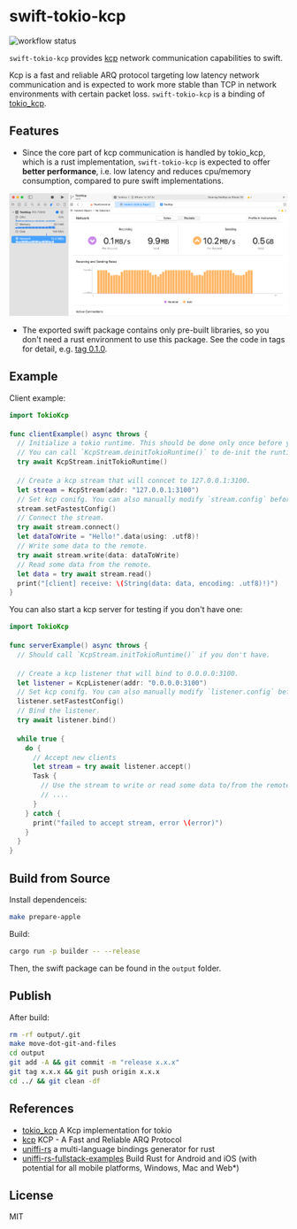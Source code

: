 # swift-tokio-kcp

![workflow status](https://github.com/oyyd/swift-tokio-kcp/actions/workflows/build.yml/badge.svg)

`swift-tokio-kcp` provides [kcp](https://github.com/skywind3000/kcp) network communication capabilities to swift.

Kcp is a fast and reliable ARQ protocol targeting low latency network communication and is expected to work more stable than TCP in network environments with certain packet loss. `swift-tokio-kcp` is a binding of [tokio_kcp](https://github.com/Matrix-Zhang/tokio_kcp).

## Features

- Since the core part of kcp communication is handled by tokio_kcp, which is a rust implementation, `swift-tokio-kcp` is expected to offer **better performance**, i.e. low latency and reduces cpu/memory consumption, compared to pure swift implementations.

![write_10mb_profile](./doc/write_10mb_profile.png)

- The exported swift package contains only pre-built libraries, so you don't need a rust environment to use this package. See the code in tags for detail, e.g. [tag 0.1.0](https://github.com/oyyd/swift-tokio-kcp/tree/0.1.0).

## Example

Client example:

```swift
import TokioKcp

func clientExample() async throws {
  // Initialize a tokio runtime. This should be done only once before you de-init the runtime.
  // You can call `KcpStream.deinitTokioRuntime()` to de-init the runtime.
  try await KcpStream.initTokioRuntime()

  // Create a kcp stream that will conncet to 127.0.0.1:3100.
  let stream = KcpStream(addr: "127.0.0.1:3100")
  // Set kcp conifg. You can also manually modify `stream.config` before `connect()`.
  stream.setFastestConfig()
  // Connect the stream.
  try await stream.connect()
  let dataToWrite = "Hello!".data(using: .utf8)!
  // Write some data to the remote.
  try await stream.write(data: dataToWrite)
  // Read some data from the remote.
  let data = try await stream.read()
  print("[client] receive: \(String(data: data, encoding: .utf8)!)")
}
```

You can also start a kcp server for testing if you don't have one:
```swift
import TokioKcp

func serverExample() async throws {
  // Should call `KcpStream.initTokioRuntime()` if you don't have.

  // Create a kcp listener that will bind to 0.0.0.0:3100.
  let listener = KcpListener(addr: "0.0.0.0:3100")
  // Set kcp conifg. You can also manually modify `listener.config` before `bind()`.
  listener.setFastestConfig()
  // Bind the listener.
  try await listener.bind()

  while true {
    do {
      // Accept new clients
      let stream = try await listener.accept()
      Task {
        // Use the stream to write or read some data to/from the remote.
        // ....
      }
    } catch {
      print("failed to accept stream, error \(error)")
    }
  }
}
```

## Build from Source

Install dependenceis:

```bash
make prepare-apple
```

Build:

```bash
cargo run -p builder -- --release
```

Then, the swift package can be found in the `output` folder.

## Publish

After build:

```bash
rm -rf output/.git
make move-dot-git-and-files
cd output
git add -A && git commit -m "release x.x.x"
git tag x.x.x && git push origin x.x.x
cd ../ && git clean -df
```

## References

- [tokio_kcp](https://github.com/Matrix-Zhang/tokio_kcp/) A Kcp implementation for tokio
- [kcp](https://github.com/skywind3000/kcp) KCP - A Fast and Reliable ARQ Protocol
- [uniffi-rs](https://github.com/mozilla/uniffi-rs/) a multi-language bindings generator for rust
- [uniffi-rs-fullstack-examples](https://github.com/imWildCat/uniffi-rs-fullstack-examples/) Build Rust for Android and iOS (with potential for all mobile platforms, Windows, Mac and Web*)

## License
MIT
